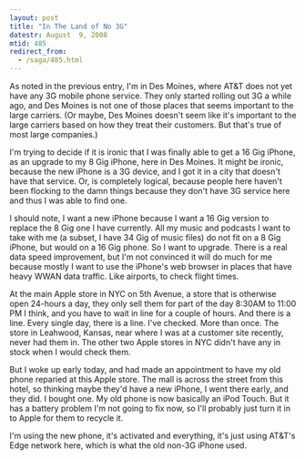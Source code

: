 ```yaml
---
layout: post
title: "In The Land of No 3G"
datestr: August  9, 2008
mtid: 485
redirect_from:
  - /saga/485.html
---
```


As noted in the previous entry, I'm in Des Moines, where AT&T does not yet have any 3G mobile phone service.  They only started rolling out 3G a while ago, and Des Moines is not one of those places that seems important to the large carriers.  (Or maybe, Des Moines doesn't seem like it's important to the large carriers based on how they treat their customers.  But that's true of most large companies.)

I'm trying to decide if it is ironic that I was finally able to get a 16 Gig iPhone, as an upgrade to my 8 Gig iPhone, here in Des Moines.  It might be ironic, because the new iPhone is a 3G device, and I got it in a city that doesn't have that service.  Or, is completely logical, because people here haven't been flocking to the damn things because they don't have 3G service here and thus I was able to find one.

I should note, I want a new iPhone because I want a 16 Gig version to replace the 8 Gig one I have currently.  All my music and podcasts I want to take with me (a subset, I have 34 Gig of music files) do not fit on a 8 Gig iPhone, but would on a 16 Gig phone.  So I want to upgrade.  There is a real data speed improvement, but I'm not convinced it will do much for me because mostly I want to use the iPhone's web browser in places that have heavy WWAN data traffic.  Like airports, to check flight times.

At the main Apple store in NYC on 5th Avenue, a store that is otherwise open 24-hours a day, they only sell them for part of the day 8:30AM to 11:00 PM I think, and you have to wait in line for a couple of hours.  And there is a line.  Every single day, there is a line.  I've checked.  More than once.  The store in Leahwood, Kansas, near where I was at a customer site recently, never had them in.  The other two Apple stores in NYC didn't have any in stock when I would check them.

But I woke up early today, and had made an appointment to have my old phone reparied at this Apple store.  The mall is across the street from this hotel, so thinking maybe they'd have a new iPhone, I went there early, and they did.  I bought one.  My old phone is now basically an iPod Touch.  But it has a battery problem I'm not going to fix now, so I'll probably just turn it in to Apple for them to recycle it.

I'm using the new phone, it's activated and everything, it's just using AT&T's Edge network here, which is what the old non-3G iPhone used.

